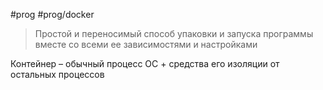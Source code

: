 #prog #prog/docker 

> Простой и переносимый способ упаковки и запуска программы вместе со всеми ее зависимостями и настройками

Контейнер – обычный процесс ОС + средства его изоляции от остальных процессов
